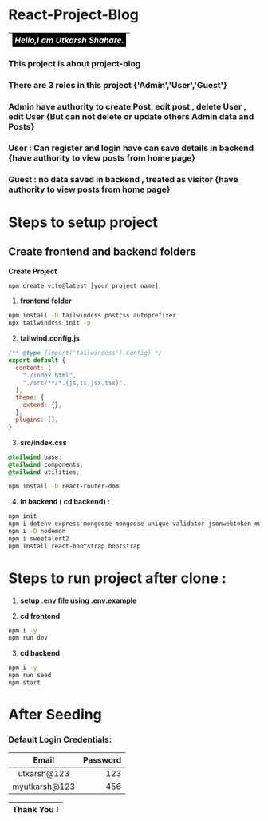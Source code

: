 # React-Project-Blog

|<span style="color:white;background:black;padding:0.3rem"> <em> Hello,I am Utkarsh Shahare.</em> </span> |
|           ---: |
### This project is about project-blog
### There are 3 roles in this project {'Admin','User','Guest'}
### Admin have authority to create Post, edit post , delete User , edit User {But can not delete or update others Admin data and Posts}
### User : Can register and login have can save details in backend {have authority to view posts from home page}
### Guest : no data saved in backend , treated as visitor {have authority to view posts from home page}


# Steps to setup  project

## Create frontend and backend folders

**Create Project**
```bash
npm create vite@latest [your project name]
```

1. **frontend folder**

```bash
npm install -D tailwindcss postcss autoprefixer
npx tailwindcss init -p
```

2. **tailwind.config.js**
```js
/** @type {import('tailwindcss').Config} */
export default {
  content: [
    "./index.html",
    "./src/**/*.{js,ts,jsx,tsx}",
  ],
  theme: {
    extend: {},
  },
  plugins: [],
}
```

3. **src/index.css**
```css
@tailwind base;
@tailwind components;
@tailwind utilities;
```

```bash
npm install -D react-router-dom
```


4. **In backend ( cd backend) :**

```bash
npm init
npm i dotenv express mongoose mongoose-unique-validator jsonwebtoken multer uuid express-validator bcryptjs
npm i -D nodemon
npm i sweetalert2
npm install react-bootstrap bootstrap
```

# Steps to run project after clone :
1. **setup .env file using .env.example**

2. **cd frontend**
  ```bash
  npm i -y
  npm run dev
  ```
3. **cd backend**
  ```bash
  npm i -y
  npm run seed
  npm start
  ```

# After Seeding

### Default Login Credentials:


| Email | Password  |
|    :----:   |          ---: |
| utkarsh@123       |123  |
 | myutkarsh@123       | 456    |


 | **Thank You !**  |
|         ---: |
